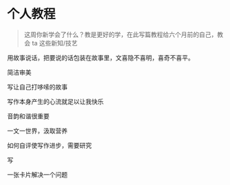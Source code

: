 # 个人教程

>这周你新学会了什么？教是更好的学，在此写篇教程给六个月前的自己，教会 ta 这些新知/技艺

用故事说话，把要说的话包装在故事里，文喜隐不喜明，喜奇不喜平。

简洁审美

写让自己打哆嗦的故事

写作本身产生的心流就足以让我快乐

音韵和谐很重要

一文一世界，汲取营养

如何自评使写作进步，需要研究

写 

一张卡片解决一个问题
